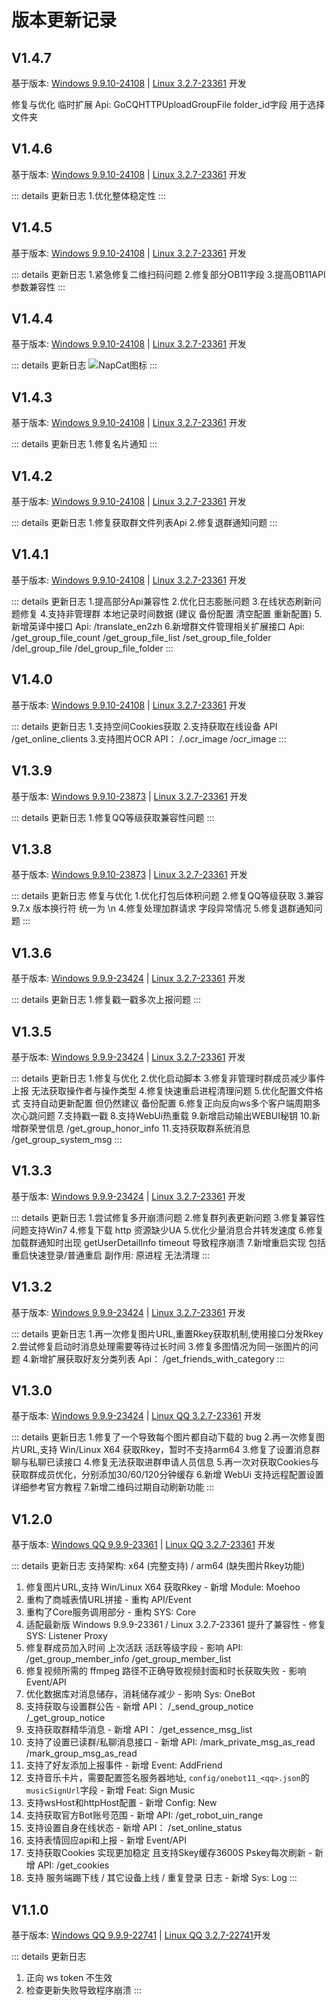 # 版本更新记录
## V1.4.7
基于版本: [Windows 9.9.10-24108](https://dldir1.qq.com/qqfile/qq/QQNT/Windows/QQ_9.9.10_240523_x64_01.exe) | [Linux 3.2.7-23361](https://dldir1.qq.com/qqfile/qq/QQNT/8b4fdf81/linuxqq_3.2.7-23361_amd64.deb) 开发

修复与优化
临时扩展 Api: GoCQHTTPUploadGroupFile folder_id字段 用于选择文件夹

## V1.4.6
基于版本: [Windows 9.9.10-24108](https://dldir1.qq.com/qqfile/qq/QQNT/Windows/QQ_9.9.10_240523_x64_01.exe) | [Linux 3.2.7-23361](https://dldir1.qq.com/qqfile/qq/QQNT/8b4fdf81/linuxqq_3.2.7-23361_amd64.deb) 开发

::: details 更新日志
1.优化整体稳定性
:::

## V1.4.5
基于版本: [Windows 9.9.10-24108](https://dldir1.qq.com/qqfile/qq/QQNT/Windows/QQ_9.9.10_240523_x64_01.exe) | [Linux 3.2.7-23361](https://dldir1.qq.com/qqfile/qq/QQNT/8b4fdf81/linuxqq_3.2.7-23361_amd64.deb) 开发

::: details 更新日志
1.紧急修复二维扫码问题
2.修复部分OB11字段
3.提高OB11API参数兼容性
:::

## V1.4.4
基于版本: [Windows 9.9.10-24108](https://dldir1.qq.com/qqfile/qq/QQNT/Windows/QQ_9.9.10_240523_x64_01.exe) | [Linux 3.2.7-23361](https://dldir1.qq.com/qqfile/qq/QQNT/8b4fdf81/linuxqq_3.2.7-23361_amd64.deb) 开发

::: details 更新日志
![NapCat图标](https://github.com/NapNeko/NapCatQQ/blob/main/logo.png "NapCat图标")
:::

## V1.4.3
基于版本: [Windows 9.9.10-24108](https://dldir1.qq.com/qqfile/qq/QQNT/Windows/QQ_9.9.10_240523_x64_01.exe) | [Linux 3.2.7-23361](https://dldir1.qq.com/qqfile/qq/QQNT/8b4fdf81/linuxqq_3.2.7-23361_amd64.deb) 开发

::: details 更新日志
1.修复名片通知
:::

## V1.4.2
基于版本: [Windows 9.9.10-24108](https://dldir1.qq.com/qqfile/qq/QQNT/Windows/QQ_9.9.10_240523_x64_01.exe) | [Linux 3.2.7-23361](https://dldir1.qq.com/qqfile/qq/QQNT/8b4fdf81/linuxqq_3.2.7-23361_amd64.deb) 开发

::: details 更新日志
1.修复获取群文件列表Api
2.修复退群通知问题
:::

## V1.4.1
基于版本: [Windows 9.9.10-24108](https://dldir1.qq.com/qqfile/qq/QQNT/Windows/QQ_9.9.10_240523_x64_01.exe) | [Linux 3.2.7-23361](https://dldir1.qq.com/qqfile/qq/QQNT/8b4fdf81/linuxqq_3.2.7-23361_amd64.deb) 开发

::: details 更新日志
1.提高部分Api兼容性
2.优化日志膨胀问题
3.在线状态刷新问题修复
4.支持非管理群 本地记录时间数据 (建议 备份配置 清空配置 重新配置)
5.新增英译中接口 Api: /translate_en2zh
6.新增群文件管理相关扩展接口 Api: /get_group_file_count /get_group_file_list /set_group_file_folder /del_group_file /del_group_file_folder
:::

## V1.4.0
基于版本: [Windows 9.9.10-24108](https://dldir1.qq.com/qqfile/qq/QQNT/Windows/QQ_9.9.10_240523_x64_01.exe) | [Linux 3.2.7-23361](https://dldir1.qq.com/qqfile/qq/QQNT/8b4fdf81/linuxqq_3.2.7-23361_amd64.deb) 开发

::: details 更新日志
1.支持空间Cookies获取
2.支持获取在线设备 API /get_online_clients
3.支持图片OCR API： /.ocr_image /ocr_image
:::

## V1.3.9
基于版本: [Windows 9.9.10-23873](https://dldir1.qq.com/qqfile/qq/QQNT/13353519/QQ9.9.10.23873_x64.exe) | [Linux 3.2.7-23361](https://dldir1.qq.com/qqfile/qq/QQNT/8b4fdf81/linuxqq_3.2.7-23361_amd64.deb) 开发

::: details 更新日志
1.修复QQ等级获取兼容性问题
:::

## V1.3.8
基于版本: [Windows 9.9.10-23873](https://dldir1.qq.com/qqfile/qq/QQNT/13353519/QQ9.9.10.23873_x64.exe) | [Linux 3.2.7-23361](https://dldir1.qq.com/qqfile/qq/QQNT/8b4fdf81/linuxqq_3.2.7-23361_amd64.deb) 开发

::: details 更新日志
修复与优化
1.优化打包后体积问题
2.修复QQ等级获取
3.兼容 9.7.x 版本换行符 统一为 \n
4.修复处理加群请求 字段异常情况
5.修复退群通知问题
:::

## V1.3.6
基于版本: [Windows 9.9.9-23424](https://dldir1.qq.com/qqfile/qq/QQNT/Windows/QQ_9.9.9_240507_x64_01.exe) | [Linux 3.2.7-23361](https://dldir1.qq.com/qqfile/qq/QQNT/8b4fdf81/linuxqq_3.2.7-23361_amd64.deb) 开发

::: details 更新日志
1.修复戳一戳多次上报问题
:::

## V1.3.5
基于版本: [Windows 9.9.9-23424](https://dldir1.qq.com/qqfile/qq/QQNT/Windows/QQ_9.9.9_240507_x64_01.exe) | [Linux 3.2.7-23361](https://dldir1.qq.com/qqfile/qq/QQNT/8b4fdf81/linuxqq_3.2.7-23361_amd64.deb) 开发

::: details 更新日志
1.修复与优化
2.优化启动脚本
3.修复非管理时群成员减少事件上报 无法获取操作者与操作类型
4.修复快速重启进程清理问题
5.优化配置文件格式 支持自动更新配置 但仍然建议 备份配置
6.修复正向反向ws多个客户端周期多次心跳问题
7.支持戳一戳
8.支持WebUi热重载
9.新增启动输出WEBUI秘钥
10.新增群荣誉信息 /get_group_honor_info
11.支持获取群系统消息 /get_group_system_msg
:::

## V1.3.3
基于版本: [Windows 9.9.9-23424](https://dldir1.qq.com/qqfile/qq/QQNT/Windows/QQ_9.9.9_240507_x64_01.exe) | [Linux 3.2.7-23361](https://dldir1.qq.com/qqfile/qq/QQNT/8b4fdf81/linuxqq_3.2.7-23361_amd64.deb) 开发

::: details 更新日志
1.尝试修复多开崩溃问题
2.修复群列表更新问题
3.修复兼容性问题支持Win7
4.修复下载 http 资源缺少UA
5.优化少量消息合并转发速度
6.修复加载群通知时出现 getUserDetailInfo timeout 导致程序崩溃
7.新增重启实现 包括重启快速登录/普通重启 副作用: 原进程 无法清理
:::

## V1.3.2
基于版本: [Windows 9.9.9-23424](https://dldir1.qq.com/qqfile/qq/QQNT/Windows/QQ_9.9.9_240507_x64_01.exe) | [Linux 3.2.7-23361](https://dldir1.qq.com/qqfile/qq/QQNT/8b4fdf81/linuxqq_3.2.7-23361_amd64.deb) 开发

::: details 更新日志
1.再一次修复图片URL,重置Rkey获取机制,使用接口分发Rkey
2.尝试修复启动时消息处理需要等待过长时间
3.修复多图情况为同一张图片的问题
4.新增扩展获取好友分类列表 Api： /get_friends_with_category
:::

## V1.3.0
基于版本: [Windows 9.9.9-23424](https://dldir1.qq.com/qqfile/qq/QQNT/Windows/QQ_9.9.9_240507_x64_01.exe) | [Linux QQ 3.2.7-23361](https://dldir1.qq.com/qqfile/qq/QQNT/8b4fdf81/linuxqq_3.2.7-23361_amd64.deb) 开发

::: details 更新日志
1.修复了一个导致每个图片都自动下载的 bug
2.再一次修复图片URL,支持 Win/Linux X64 获取Rkey，暂时不支持arm64
3.修复了设置消息群聊与私聊已读接口
4.修复无法获取进群申请人员信息
5.再一次对获取Cookies与获取群成员优化，分别添加30/60/120分钟缓存
6.新增 WebUi 支持远程配置设置 详细参考官方教程
7.新增二维码过期自动刷新功能
:::

## V1.2.0
基于版本: [Windows QQ 9.9.9-23361](https://dldir1.qq.com/qqfile/qq/QQNT/5e09ff15/QQ9.9.9.23361_x64.exe) | [Linux QQ 3.2.7-23361](https://dldir1.qq.com/qqfile/qq/QQNT/8b4fdf81/linuxqq_3.2.7-23361_amd64.deb) 开发

::: details 更新日志
支持架构: x64 (完整支持) / arm64 (缺失图片Rkey功能)
1. 修复图片URL,支持 Win/Linux X64 获取Rkey - 新增 Module: Moehoo
2. 重构了商城表情URL拼接 - 重构 API/Event
3. 重构了Core服务调用部分 - 重构 SYS: Core
4. 适配最新版 Windows 9.9.9-23361 / Linux 3.2.7-23361 提升了兼容性 - 修复 SYS: Listener Proxy
5. 修复群成员加入时间 上次活跃 活跃等级字段 - 影响 API: /get_group_member_info /get_group_member_list
6. 修复视频所需的 ffmpeg 路径不正确导致视频封面和时长获取失败 - 影响 Event/API
7. 优化数据库对消息储存，消耗储存减少 - 影响 Sys: OneBot
8. 支持获取与设置群公告 - 新增 API： /_send_group_notice /_get_group_notice
9. 支持获取群精华消息 - 新增 API： /get_essence_msg_list
10. 支持了设置已读群/私聊消息接口 - 新增 API: /mark_private_msg_as_read /mark_group_msg_as_read
11. 支持了好友添加上报事件 - 新增 Event: AddFriend
12. 支持音乐卡片，需要配置签名服务器地址, `config/onebot11_<qq>.json`的`musicSignUrl`字段 - 新增 Feat: Sign Music
13. 支持wsHost和httpHost配置 - 新增 Config: New
14. 支持获取官方Bot账号范围 - 新增 API: /get_robot_uin_range
15. 支持设置自身在线状态 - 新增 API： /set_online_status
16. 支持表情回应api和上报 - 新增 Event/API
17. 支持获取Cookies 实现更加稳定 且支持Skey缓存3600S Pskey每次刷新 - 新增 API: /get_cookies
18. 支持 服务端踢下线 / 其它设备上线 / 重复登录 日志 - 新增 Sys: Log
:::

## V1.1.0
基于版本: [Windows QQ 9.9.9-22741](https://dldir1.qq.com/qqfile/qq/QQNT/Windows/QQ_9.9.9_240403_x64_01.exe) | [Linux QQ 3.2.7-22741](https://dldir1.qq.com/qqfile/qq/QQNT/Linux/QQ_3.2.7_240403_amd64_01.deb)开发

::: details 更新日志
1. 正向 ws token 不生效
2. 检查更新失败导致程序崩溃
:::